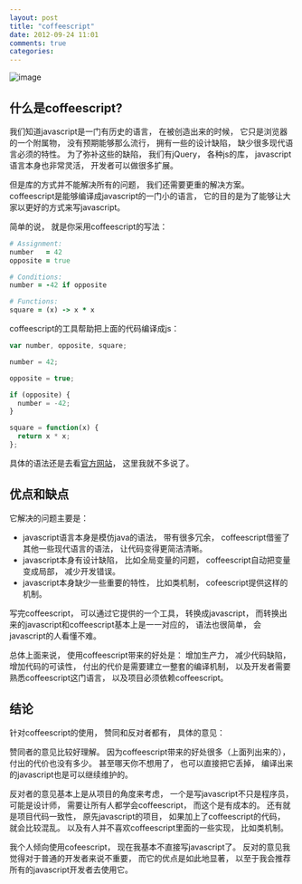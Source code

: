 ```yaml
---
layout: post
title: "coffeescript"
date: 2012-09-24 11:01
comments: true
categories: 
---
```


![image](http://coffeescript.org/documentation/images/logo.png)

什么是coffeescript?
----------------------------------------
我们知道javascript是一门有历史的语言， 在被创造出来的时候， 它只是浏览器的一个附属物， 没有预期能够那么流行， 
拥有一些的设计缺陷， 缺少很多现代语言必须的特性。 为了弥补这些的缺陷， 我们有jQuery， 各种js的库， 
javascript语言本身也非常灵活， 开发者可以做很多扩展。 

但是库的方式并不能解决所有的问题， 我们还需要更重的解决方案。 
coffeescript是能够编译成javascript的一门小的语言， 它的目的是为了能够让大家以更好的方式来写javascript。

简单的说， 就是你采用coffeescript的写法：
```ruby
# Assignment:
number   = 42
opposite = true

# Conditions:
number = -42 if opposite

# Functions:
square = (x) -> x * x
```

coffeescript的工具帮助把上面的代码编译成js：

```javascript
var number, opposite, square;

number = 42;

opposite = true;

if (opposite) {
  number = -42;
}

square = function(x) {
  return x * x;
};
```

具体的语法还是去看[官方网站](http://coffeescript.org/)， 这里我就不多说了。

优点和缺点
----------------------------------------

它解决的问题主要是：
- javascript语言本身是模仿java的语法， 带有很多冗余， coffeescript借鉴了其他一些现代语言的语法， 让代码变得更简洁清晰。
- javascript本身有设计缺陷， 比如全局变量的问题， coffeescript自动把变量变成局部， 减少开发错误。
- javascript本身缺少一些重要的特性， 比如类机制， cofeescript提供这样的机制。

写完coffeescript， 可以通过它提供的一个工具， 转换成javascript， 而转换出来的javascript和coffeescript基本上是一一对应的，
语法也很简单， 会javascript的人看懂不难。

总体上面来说， 使用coffeescript带来的好处是： 增加生产力， 减少代码缺陷， 增加代码的可读性， 
付出的代价是需要建立一整套的编译机制， 以及开发者需要熟悉coffeescript这门语言， 以及项目必须依赖coffeescript。

结论
----------------------------------------

针对coffeescript的使用， 赞同和反对者都有， 具体的意见：

赞同者的意见比较好理解。 因为coffeescript带来的好处很多（上面列出来的）， 付出的代价也没有多少。 
甚至哪天你不想用了， 也可以直接把它丢掉， 编译出来的javascript也是可以继续维护的。

反对者的意见基本上是从项目的角度来考虑， 
一个是写javascript不只是程序员， 可能是设计师， 需要让所有人都学会coffeescript， 而这个是有成本的。
还有就是项目代码一致性， 原先javascript的项目， 如果加上了coffeescript的代码， 就会比较混乱。
以及有人并不喜欢coffeescript里面的一些实现， 比如类机制。

我个人倾向使用cofeescript， 现在我基本不直接写javascript了。
反对的意见我觉得对于普通的开发者来说不重要， 
而它的优点是如此地显著， 以至于我会推荐所有的javascript开发者去使用它。